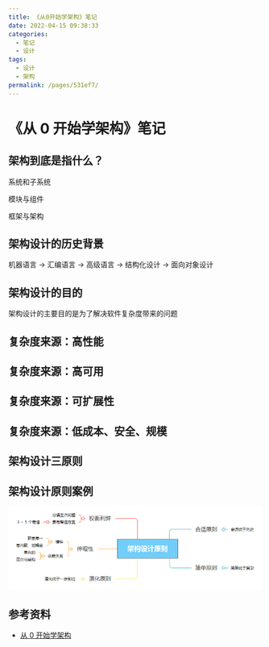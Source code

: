 ```yaml
---
title: 《从0开始学架构》笔记
date: 2022-04-15 09:38:33
categories:
  - 笔记
  - 设计
tags:
  - 设计
  - 架构
permalink: /pages/531ef7/
---
```


# 《从 0 开始学架构》笔记

## 架构到底是指什么？

系统和子系统

模块与组件

框架与架构

## 架构设计的历史背景

机器语言 -> 汇编语言 -> 高级语言 -> 结构化设计 -> 面向对象设计

## 架构设计的目的

架构设计的主要目的是为了解决软件复杂度带来的问题

## 复杂度来源：高性能

## 复杂度来源：高可用

## 复杂度来源：可扩展性

## 复杂度来源：低成本、安全、规模

## 架构设计三原则

## 架构设计原则案例

![](https://raw.githubusercontent.com/dunwu/images/dev/snap/20220415104328.png)

## 参考资料

- [从 0 开始学架构](https://time.geekbang.org/column/intro/100006601)
